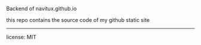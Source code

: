 Backend of navitux.github.io 

this repo contains the source code of my github static site

---
license: MIT
